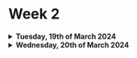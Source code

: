 # Week 2

<details>

<summary><strong>Tuesday, 19th of March 2024</strong></summary>

***

### What did I do today?

* Built the overall documentation structure.
* Created placeholders for the chapters in the Conception Phase.
* Created `makefile` to build the documentation as `pdf` and `markdown` files.
* Created the first development journal entry.

### Which challenges did I encounter?

1. My previous `makefile` failed to function as intended, necessitating a complete rewrite from the ground up. Additionally, the conventional method of executing `make pdf` proved ineffective, prompting a complete overhaul of my approach. The revised strategy now employs the following command:

    ```bash
    Rscript -e "rmarkdown::render('documents/01-Conception-Phase.md', output_format = 'pdf_document')"
    ```

2. I encountered a minor issue with organizing the folder structure for the documentation, since Gitbook apparently requires a specific format. I resolved this by reverse-engineering the structure of the Gitbook documentation and adapting my own to match.

3. I have been struggling with building a overall documentation structure which fits this project. I have been looking at the [Arc42](https://arc42.org/) template, and i am considering to use it as a base for the documentation.

### What did I learn?

* I have expanded my knowledge of the `markdown` language.
* I have expanded my knowledge of the `make` tool and its shortcomings.
* I have learned how to use `Rscript` to render `markdown` files as `pdf` documents.
* Gitbook has a specific folder structure that must be adhered to.

### What are the tasks for tomorrow?

* I will continue to work on the Conception Phase, and aim to complete the first chapter.

</details>

<details>

<summary><strong>Wednesday, 20th of March 2024</strong></summary>

***

### What did I do today?

* Yesterday i noticed that the formatting of the Tables in the `markdown` files deviated substantially from the `pdf` output. I have been looking for a solution to this problem, and i have just found out that the amount of dashes (-) in the table translates to the width of the columns in the `pdf` output. I have now fixed the tables in the `markdown` files.
* Also R tends to be very sensitive to its packages, and i have been trying to resolve several issues with these. As of now, i believe all packages have been correctly installed, updated, upgraded and all the paths between the packages are correct. This tends to be very time consuming, but once it is done, i will be able to focus on the actual development of the project.

### Which challenges did I encounter?

* I have been struggling with the formatting of the tables in the `markdown` files. I have now fixed this issue.
* I have been struggling with the installation of the R packages, and the paths between them. I have now resolved this issue.

### What did I learn?


### What are the tasks for tomorrow?


</details>
